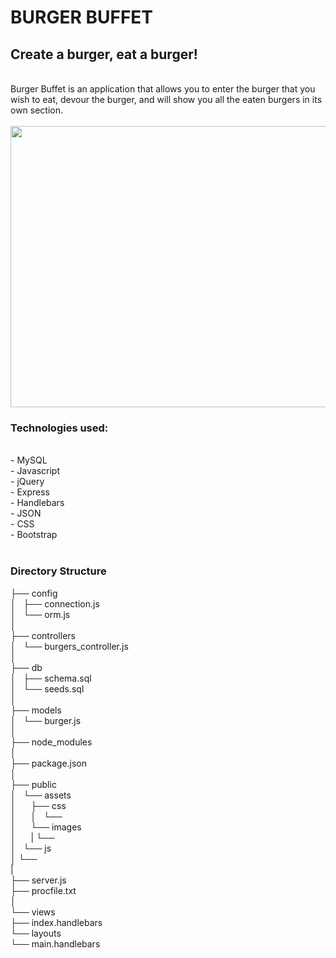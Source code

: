 # BURGER BUFFET

<h2>
Create a burger, eat a burger!</h2>
<br>
Burger Buffet is an application that allows you to enter the burger that you wish to eat, devour the burger, and will show you all the eaten burgers in its own section. <br><br>

<img src="public/assets/images/rec.gif" height="450px" width="850px">
<br>

<h3>Technologies used: </h3><br>
- MySQL<br>
- Javascript <br>
- jQuery <br>
- Express <br>
- Handlebars <br>
- JSON <br>
- CSS <br>
- Bootstrap <br>
<br>
<h3>Directory Structure</h3>

├── config<br>
│   ├── connection.js<br>
│   └── orm.js<br>
│ <br>
├── controllers <br>
│   └── burgers_controller.js<br>
│<br>
├── db<br>
│   ├── schema.sql<br>
│   └── seeds.sql<br>
│<br>
├── models<br>
│   └── burger.js<br>
│ <br>
├── node_modules<br>
│ <br>
├── package.json<br>
│<br>
├── public<br>
│   └── assets<br>
│      ├── css<br>
│      │   └──<br>
│      └── images<br>
│      | └──<br>
│   └── js <br>
│ └──<br>
|<br>
├── server.js<br>
├── procfile.txt<br>
│<br>
└── views<br>
├── index.handlebars<br>
└── layouts<br>
└── main.handlebars<br>
